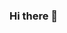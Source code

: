 ### Hi there 👋

<!--
**YunusGunay/YunusGunay** is a ✨ _special_ ✨ repository because its `README.md` (this file) appears on your GitHub profile.

Here are some ideas to get you started:

- 🔭 I’m currently studying at Bilkent University.
- 🌱 I’m currently learning computer science.
- 📫 How to reach me: ynsgunayy@gmail.com
- 😄 Pronouns: he/him

